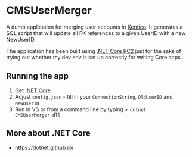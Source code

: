 # CMSUserMerger
A dumb application for merging user accounts in [Kentico](https://www.kentico.com). It generates a SQL script that will update all FK references to a given UserID with a new NewUserID.

The application has been built using [.NET Core RC2](https://blogs.msdn.microsoft.com/dotnet/2016/05/16/announcing-net-core-rc2/) just for the sake of trying out whether my dev env is set up correctly for writing Core apps.

## Running the app
 1. Get [.NET Core](https://www.microsoft.com/net/core#windows)
 2. Adjust `config.json` - fill in your `ConnectionString`, `OldUserID` and `NewUserID`
 3. Run in VS or from a command line by typing `> dotnet CMSUserMerger.dll`
 
 
 ## More about .NET Core
 * https://dotnet.github.io/
